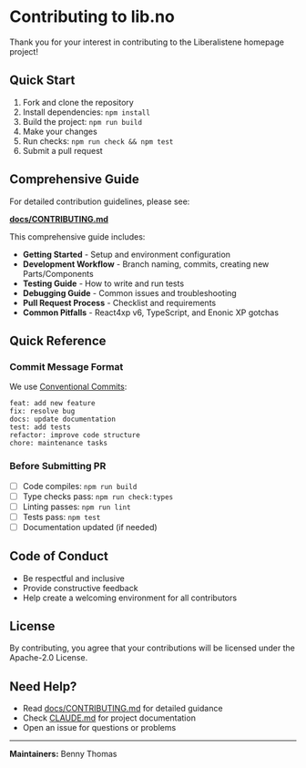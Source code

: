 # Contributing to lib.no

Thank you for your interest in contributing to the Liberalistene homepage project!

## Quick Start

1. Fork and clone the repository
2. Install dependencies: `npm install`
3. Build the project: `npm run build`
4. Make your changes
5. Run checks: `npm run check && npm test`
6. Submit a pull request

## Comprehensive Guide

For detailed contribution guidelines, please see:

**[docs/CONTRIBUTING.md](docs/CONTRIBUTING.md)**

This comprehensive guide includes:

- **Getting Started** - Setup and environment configuration
- **Development Workflow** - Branch naming, commits, creating new Parts/Components
- **Testing Guide** - How to write and run tests
- **Debugging Guide** - Common issues and troubleshooting
- **Pull Request Process** - Checklist and requirements
- **Common Pitfalls** - React4xp v6, TypeScript, and Enonic XP gotchas

## Quick Reference

### Commit Message Format

We use [Conventional Commits](https://www.conventionalcommits.org/):

```
feat: add new feature
fix: resolve bug
docs: update documentation
test: add tests
refactor: improve code structure
chore: maintenance tasks
```

### Before Submitting PR

- [ ] Code compiles: `npm run build`
- [ ] Type checks pass: `npm run check:types`
- [ ] Linting passes: `npm run lint`
- [ ] Tests pass: `npm test`
- [ ] Documentation updated (if needed)

## Code of Conduct

- Be respectful and inclusive
- Provide constructive feedback
- Help create a welcoming environment for all contributors

## License

By contributing, you agree that your contributions will be licensed under the Apache-2.0 License.

## Need Help?

- Read [docs/CONTRIBUTING.md](docs/CONTRIBUTING.md) for detailed guidance
- Check [CLAUDE.md](CLAUDE.md) for project documentation
- Open an issue for questions or problems

---

**Maintainers:** Benny Thomas
